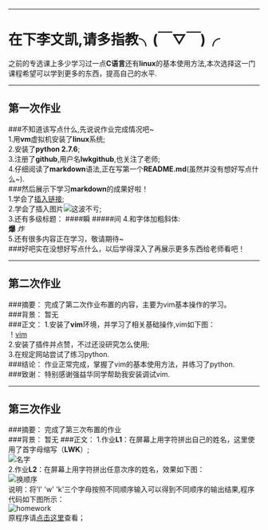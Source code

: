 ***
# 在下李文凯,请多指教╮(￣▽￣)╭
之前的专选课上多少学习过一点**C语言**还有**linux**的基本使用方法,本次选择这一门课程希望可以学到更多的东西，提高自己的水平.
***
## 第一次作业
###不知道该写点什么,先说说作业完成情况吧~  
1.用**vm**虚拟机安装了**linux**系统;  
2.安装了**python 2.7.6**;  
3.注册了**github**,用户名**lwkgithub**,也关注了老师;  
4.仔细阅读了**markdown**语法,正在写第一个**README.md**(虽然并没有想好写点什么~).  
###然后展示下学习**markdown**的成果好啦！  
1.学会了[插入链接](http://www.bilibili.com/video/av911093/);  
2.学会了插入图片![这波不亏](http://img.xiumi.us/xmi/ua/fUEF/i/f2d4f9224bb711c6b022225ba9d988a6-sz_14574.jpg@1l_640w.jpg);  
3.还有多级标题：
####瞬
#####间
4.和字体加粗斜体:  
**爆** *炸*  
5.还有很多内容正在学习，敬请期待~  
###好吧实在没想好写点什么，以后学得深入了再展示更多东西给老师看吧！
***  
## 第二次作业
###摘要：
完成了第二次作业布置的内容，主要为vim基本操作的学习。  
###背景：
暂无  
###正文：
1.安装了**vim**环境，并学习了相关基础操作,vim如下图：  
！[vim](http://img.xiumi.us/xmi/ua/fUEF/i/71f7b085eda01d254169efa67b901441-sz_28264.jpg@1l_640w.jpg)  
2.安装了插件并点赞，不过还没研究怎么使用;  
3.在规定网站尝试了练习python.  
###结论：
作业正常完成，掌握了vim的基本使用方法，并练习了python.  
###致谢：
特别感谢强益华同学帮助我安装调试vim.  
***
## 第三次作业 
###摘要：
完成了第三次布置的作业  
###背景：
暂无
###正文：
1.作业**L1**：在屏幕上用字符拼出自己的姓名，这里使用了首字母缩写（**LWK**）;  
![名字](http://img.xiumi.us/xmi/ua/fUEF/i/544e9d5bd6c475330080cb67ed4a3072-sz_22729.jpg@1l_640w.jpg)  
2.作业**L2**：在屏幕上用字符拼出任意次序的姓名，效果如下图：  
![换顺序](http://img.xiumi.us/xmi/ua/fUEF/i/04710c55d48033f32bf5804ce0d0d45a-sz_31156.jpg@1l_640w.jpg)  
说明：将'l' 'w' 'k'三个字母按照不同顺序输入可以得到不同顺序的输出结果,程序代码如下图所示：  
![homework](http://img.xiumi.us/xmi/ua/fUEF/i/c27c6fb1d492d5df315242c0f1a7d36b-sz_36283.jpg@1l_640w.jpg)  
原程序请[点击这里](https://github.com/lwkgithub/computationalphysics_N2013301020147/blob/master/homework%203rd%20level2.py)查看；  




